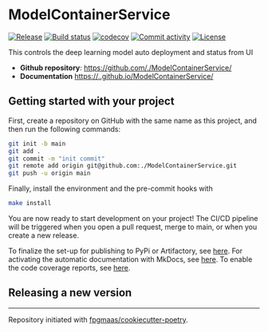 # ModelContainerService

[![Release](https://img.shields.io/github/v/release/./ModelContainerService)](https://img.shields.io/github/v/release/./ModelContainerService)
[![Build status](https://img.shields.io/github/actions/workflow/status/./ModelContainerService/main.yml?branch=main)](https://github.com/./ModelContainerService/actions/workflows/main.yml?query=branch%3Amain)
[![codecov](https://codecov.io/gh/./ModelContainerService/branch/main/graph/badge.svg)](https://codecov.io/gh/./ModelContainerService)
[![Commit activity](https://img.shields.io/github/commit-activity/m/./ModelContainerService)](https://img.shields.io/github/commit-activity/m/./ModelContainerService)
[![License](https://img.shields.io/github/license/./ModelContainerService)](https://img.shields.io/github/license/./ModelContainerService)

This controls the deep learning model auto deployment and status from UI

- **Github repository**: <https://github.com/./ModelContainerService/>
- **Documentation** <https://..github.io/ModelContainerService/>

## Getting started with your project

First, create a repository on GitHub with the same name as this project, and then run the following commands:

``` bash
git init -b main
git add .
git commit -m "init commit"
git remote add origin git@github.com:./ModelContainerService.git
git push -u origin main
```

Finally, install the environment and the pre-commit hooks with 

```bash
make install
```

You are now ready to start development on your project! The CI/CD
pipeline will be triggered when you open a pull request, merge to main,
or when you create a new release.

To finalize the set-up for publishing to PyPi or Artifactory, see
[here](https://fpgmaas.github.io/cookiecutter-poetry/features/publishing/#set-up-for-pypi).
For activating the automatic documentation with MkDocs, see
[here](https://fpgmaas.github.io/cookiecutter-poetry/features/mkdocs/#enabling-the-documentation-on-github).
To enable the code coverage reports, see [here](https://fpgmaas.github.io/cookiecutter-poetry/features/codecov/).

## Releasing a new version



---

Repository initiated with [fpgmaas/cookiecutter-poetry](https://github.com/fpgmaas/cookiecutter-poetry).